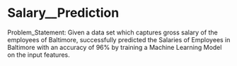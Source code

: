 # Salary__Prediction

 Problem_Statement: Given a data set which captures gross salary of the employees of Baltimore, successfully predicted the Salaries of Employees in Baltimore with an accuracy of 96% by training a Machine Learning Model on the input features.
